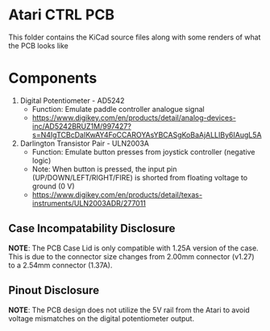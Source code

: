 # Atari CTRL PCB
This folder contains the KiCad source files along with some renders of what the PCB looks like

# Components
1. Digital Potentiometer - AD5242
    - Function: Emulate paddle controller analogue signal
    - https://www.digikey.com/en/products/detail/analog-devices-inc/AD5242BRUZ1M/997427?s=N4IgTCBcDaIKwAY4FoCCAROYAsYBCASgKoBaAjALLIBy6IAugL5A
2. Darlington Transistor Pair - ULN2003A
    - Function: Emulate button presses from joystick controller (negative logic)
    - Note: When button is pressed, the input pin (UP/DOWN/LEFT/RIGHT/FIRE) is shorted from floating voltage to ground (0 V)
    - https://www.digikey.com/en/products/detail/texas-instruments/ULN2003ADR/277011

## Case Incompatability Disclosure 
**NOTE**: The PCB Case Lid is only compatible with 1.25A version of the case. This is due to the connector size changes from 2.00mm connector (v1.27) to a 2.54mm connector (1.37A). 

## Pinout Disclosure
**NOTE**: The PCB design does not utilize the 5V rail from the Atari to avoid voltage mismatches on the digital potentiometer output.
